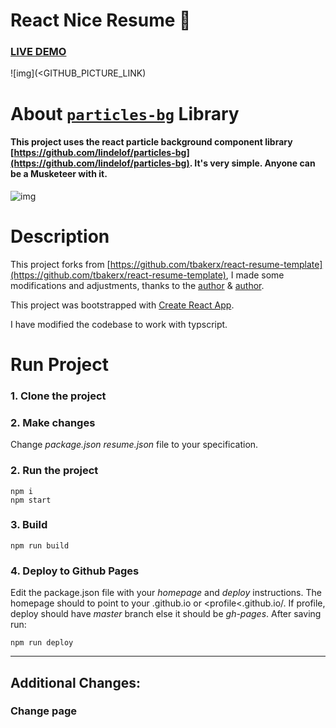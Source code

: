# React Nice Resume :page_with_curl:

### [LIVE DEMO](<GITHUB PAGES LINK>)

![img](<GITHUB_PICTURE_LINK)

# About [`particles-bg`](https://github.com/lindelof/particles-bg) Library
#### This project uses the react particle background component library [https://github.com/lindelof/particles-bg](https://github.com/lindelof/particles-bg). It's very simple. Anyone can be a Musketeer with it.

![img](https://github.com/lindelof/particles-bg/raw/master/image/03.jpg?raw=true)

# Description
This project forks from [https://github.com/tbakerx/react-resume-template](https://github.com/tbakerx/react-resume-template), I made some modifications and adjustments, thanks to the [author](https://github.com/tbakerx) & [author](https://github.com/nordicgiant2).

This project was bootstrapped with [Create React App](https://github.com/facebook/create-react-app).

I have modified the codebase to work with typscript.

# Run Project
### 1. Clone the project

### 2. Make changes
Change *package.json* *resume.json* file to your specification.

### 2. Run the project
```shell
npm i
npm start
```

### 3. Build
```shell
npm run build
```

### 4. Deploy to Github Pages
Edit the package.json file with your *homepage* and *deploy* instructions. The homepage should to point to your <profile>.github.io or <profile<.github.io/<project>. If profile, deploy should have *master* branch else it should be *gh-pages*.
After saving run:
```shell
npm run deploy
```

-----------------------------------------------------------------------------------------------------------------------------------
## Additional Changes:

### Change page *<title>* from public/index.html.

### Add your own Google Analytics, and paste your management id in *react-ga* within src/App.tsx.

### Configure your contact-us section for getting emails using [formsubmit.co](https://www.formsubmit.co)
